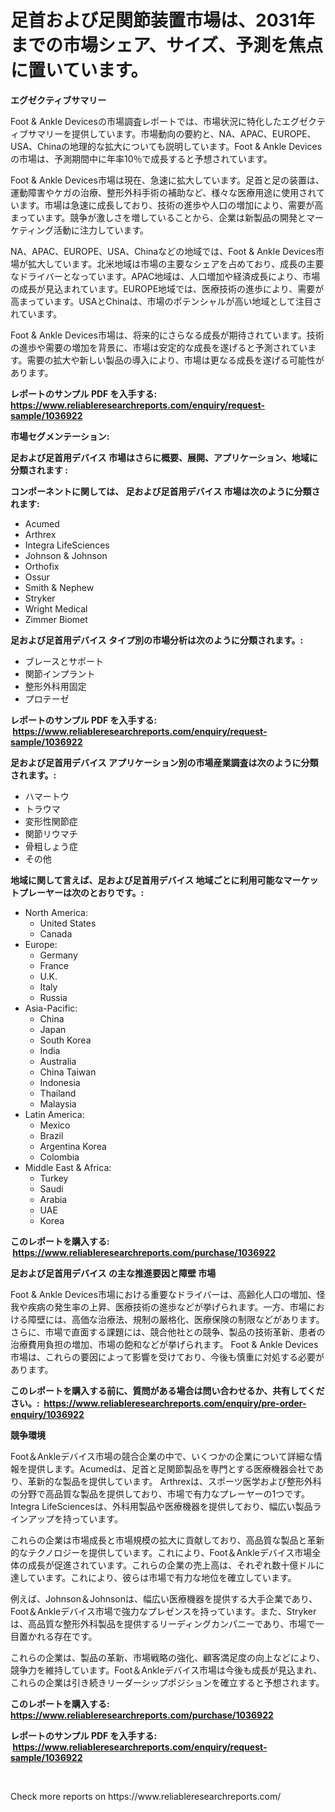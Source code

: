 <p><h1>足首および足関節装置市場は、2031年までの市場シェア、サイズ、予測を焦点に置いています。</h1></p><p><strong>エグゼクティブサマリー</strong></p>
<p><p>Foot & Ankle Devicesの市場調査レポートでは、市場状況に特化したエグゼクティブサマリーを提供しています。市場動向の要約と、NA、APAC、EUROPE、USA、Chinaの地理的な拡大についても説明しています。Foot & Ankle Devicesの市場は、予測期間中に年率10％で成長すると予想されています。</p><p>Foot & Ankle Devices市場は現在、急速に拡大しています。足首と足の装置は、運動障害やケガの治療、整形外科手術の補助など、様々な医療用途に使用されています。市場は急速に成長しており、技術の進歩や人口の増加により、需要が高まっています。競争が激しさを増していることから、企業は新製品の開発とマーケティング活動に注力しています。</p><p>NA、APAC、EUROPE、USA、Chinaなどの地域では、Foot & Ankle Devices市場が拡大しています。北米地域は市場の主要なシェアを占めており、成長の主要なドライバーとなっています。APAC地域は、人口増加や経済成長により、市場の成長が見込まれています。EUROPE地域では、医療技術の進歩により、需要が高まっています。USAとChinaは、市場のポテンシャルが高い地域として注目されています。</p><p>Foot & Ankle Devices市場は、将来的にさらなる成長が期待されています。技術の進歩や需要の増加を背景に、市場は安定的な成長を遂げると予測されています。需要の拡大や新しい製品の導入により、市場は更なる成長を遂げる可能性があります。</p></p>
<p><strong>レポートのサンプル PDF を入手する: <a href="https://www.reliableresearchreports.com/enquiry/request-sample/1036922">https://www.reliableresearchreports.com/enquiry/request-sample/1036922</a></strong></p>
<p><strong>市場セグメンテーション:</strong></p>
<p><strong> 足および足首用デバイス 市場はさらに概要、展開、アプリケーション、地域に分類されます :</strong></p>
<p><strong>コンポーネントに関しては、 足および足首用デバイス 市場は次のように分類されます: &nbsp;</strong></p>
<p><ul><li>Acumed</li><li>Arthrex</li><li>Integra LifeSciences</li><li>Johnson & Johnson</li><li>Orthofix</li><li>Ossur</li><li>Smith & Nephew</li><li>Stryker</li><li>Wright Medical</li><li>Zimmer Biomet</li></ul></p>
<p><strong> 足および足首用デバイス タイプ別の市場分析は次のように分類されます。:</strong></p>
<p><ul><li>ブレースとサポート</li><li>関節インプラント</li><li>整形外科用固定</li><li>プロテーゼ</li></ul></p>
<p><strong>レポートのサンプル PDF を入手する: &nbsp;<a href="https://www.reliableresearchreports.com/enquiry/request-sample/1036922">https://www.reliableresearchreports.com/enquiry/request-sample/1036922</a></strong></p>
<p><strong> 足および足首用デバイス アプリケーション別の市場産業調査は次のように分類されます。:</strong></p>
<p><ul><li>ハマートウ</li><li>トラウマ</li><li>変形性関節症</li><li>関節リウマチ</li><li>骨粗しょう症</li><li>その他</li></ul></p>
<p><strong>地域に関して言えば、足および足首用デバイス 地域ごとに利用可能なマーケットプレーヤーは次のとおりです。:</strong></p>
<p><ul>
    <li>
        North America:
        <ul>
            <li>United States</li>
            <li>Canada</li>
        </ul>
    </li>
    <li>
        Europe:
        <ul>
            <li>Germany</li>
            <li>France</li>
            <li>U.K.</li>
            <li>Italy</li>
            <li>Russia</li>
        </ul>
    </li>
    <li>
        Asia-Pacific:
        <ul>
            <li>China</li>
            <li>Japan</li>
            <li>South Korea</li>
            <li>India</li>
            <li>Australia</li>
            <li>China Taiwan</li>
            <li>Indonesia</li>
            <li>Thailand</li>
            <li>Malaysia</li>
        </ul>
    </li>
    <li>
        Latin America:
        <ul>
            <li>Mexico</li>
            <li>Brazil</li>
            <li>Argentina Korea</li>
            <li>Colombia</li>
        </ul>
    </li>
    <li>
        Middle East & Africa:
        <ul>
            <li>Turkey</li>
            <li>Saudi</li>
            <li>Arabia</li>
            <li>UAE</li>
            <li>Korea</li>
        </ul>
    </li>
    </ul></p>
<p><strong>このレポートを購入する: &nbsp;<a href="https://www.reliableresearchreports.com/purchase/1036922">https://www.reliableresearchreports.com/purchase/1036922</a></strong></p>
<p><strong>足および足首用デバイス の主な推進要因と障壁 市場</strong></p>
<p><p>Foot & Ankle Devices市場における重要なドライバーは、高齢化人口の増加、怪我や疾病の発生率の上昇、医療技術の進歩などが挙げられます。一方、市場における障壁には、高価な治療法、規制の厳格化、医療保険の制限などがあります。さらに、市場で直面する課題には、競合他社との競争、製品の技術革新、患者の治療費用負担の増加、市場の飽和などが挙げられます。 Foot & Ankle Devices市場は、これらの要因によって影響を受けており、今後も慎重に対処する必要があります。</p></p>
<p><strong>このレポートを購入する前に、質問がある場合は問い合わせるか、共有してください。:&nbsp; <a href="https://www.reliableresearchreports.com/enquiry/pre-order-enquiry/1036922">https://www.reliableresearchreports.com/enquiry/pre-order-enquiry/1036922</a></strong></p>
<p><strong>競争環境</strong></p>
<p><p>Foot＆Ankleデバイス市場の競合企業の中で、いくつかの企業について詳細な情報を提供します。Acumedは、足首と足関節製品を専門とする医療機器会社であり、革新的な製品を提供しています。 Arthrexは、スポーツ医学および整形外科の分野で高品質な製品を提供しており、市場で有力なプレーヤーの1つです。 Integra LifeSciencesは、外科用製品や医療機器を提供しており、幅広い製品ラインアップを持っています。</p><p>これらの企業は市場成長と市場規模の拡大に貢献しており、高品質な製品と革新的なテクノロジーを提供しています。これにより、Foot＆Ankleデバイス市場全体の成長が促進されています。これらの企業の売上高は、それぞれ数十億ドルに達しています。これにより、彼らは市場で有力な地位を確立しています。</p><p>例えば、Johnson＆Johnsonは、幅広い医療機器を提供する大手企業であり、Foot＆Ankleデバイス市場で強力なプレゼンスを持っています。また、Strykerは、高品質な整形外科製品を提供するリーディングカンパニーであり、市場で一目置かれる存在です。</p><p>これらの企業は、製品の革新、市場戦略の強化、顧客満足度の向上などにより、競争力を維持しています。Foot＆Ankleデバイス市場は今後も成長が見込まれ、これらの企業は引き続きリーダーシップポジションを確立すると予想されます。</p></p>
<p><strong>このレポートを購入する: &nbsp; <a href="https://www.reliableresearchreports.com/purchase/1036922">https://www.reliableresearchreports.com/purchase/1036922</a></strong></p>
<p><strong>レポートのサンプル PDF を入手する: &nbsp;<a href="https://www.reliableresearchreports.com/enquiry/request-sample/1036922">https://www.reliableresearchreports.com/enquiry/request-sample/1036922</a></strong><strong></strong></p>
<p>&nbsp;</p>
<p>Check more reports on https://www.reliableresearchreports.com/</p>